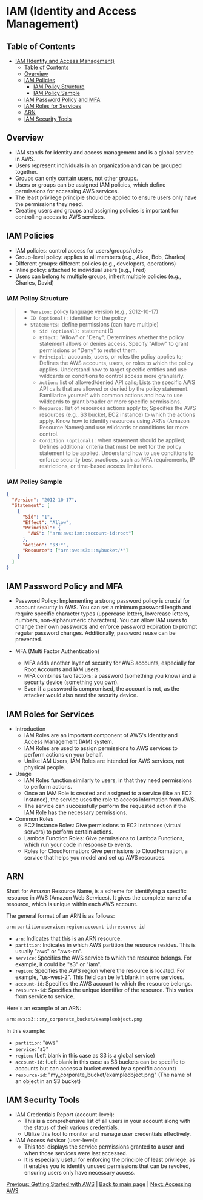 # IAM (Identity and Access Management)

## Table of Contents

- [IAM (Identity and Access Management)](#iam-identity-and-access-management)
  - [Table of Contents](#table-of-contents)
  - [Overview](#overview)
  - [IAM Policies](#iam-policies)
    - [IAM Policy Structure](#iam-policy-structure)
    - [IAM Policy Sample](#iam-policy-sample)
  - [IAM Password Policy and MFA](#iam-password-policy-and-mfa)
  - [IAM Roles for Services](#iam-roles-for-services)
  - [ARN](#arn)
  - [IAM Security Tools](#iam-security-tools)

## Overview

- IAM stands for identity and access management and is a global service in AWS.
- Users represent individuals in an organization and can be grouped together.
- Groups can only contain users, not other groups.
- Users or groups can be assigned IAM policies, which define permissions for accessing AWS services.
- The least privilege principle should be applied to ensure users only have the permissions they need.
- Creating users and groups and assigning policies is important for controlling access to AWS services.

## IAM Policies

- IAM policies: control access for users/groups/roles
- Group-level policy: applies to all members (e.g., Alice, Bob, Charles)
- Different groups: different policies (e.g., developers, operations)
- Inline policy: attached to individual users (e.g., Fred)
- Users can belong to multiple groups, inherit multiple policies (e.g., Charles, David)

### IAM Policy Structure

> - `Version:` policy language version (e.g., 2012-10-17)
> - `ID (optional):` identifier for the policy
> - `Statements:` define permissions (can have multiple)
>   - `Sid (optional):` statement ID
>   - `Effect:` "Allow" or "Deny"; Determines whether the policy statement allows or denies access. Specify "Allow" to grant permissions or "Deny" to restrict them.
>   - `Principal:` accounts, users, or roles the policy applies to; Defines the AWS accounts, users, or roles to which the policy applies. Understand how to target specific entities and use wildcards or conditions to control access more granularly.
>   - `Action:` list of allowed/denied API calls; Lists the specific AWS API calls that are allowed or denied by the policy statement. Familiarize yourself with common actions and how to use wildcards to grant broader or more specific permissions.
>   - `Resource:` list of resources actions apply to; Specifies the AWS resources (e.g., S3 bucket, EC2 instance) to which the actions apply. Know how to identify resources using ARNs (Amazon Resource Names) and use wildcards or conditions for more control.
>   - `Condition (optional):` when statement should be applied; Defines additional criteria that must be met for the policy statement to be applied. Understand how to use conditions to enforce security best practices, such as MFA requirements, IP restrictions, or time-based access limitations.

### IAM Policy Sample

```json
{
  "Version": "2012-10-17",
  "Statement": [
    {
      "Sid": "1",
      "Effect": "Allow",
      "Principal": {
        "AWS": ["arn:aws:iam::account-id:root"]
      },
      "Action": "s3:*",
      "Resource": ["arn:aws:s3:::mybucket/*"]
    }
  ]
}
```

## IAM Password Policy and MFA

- Password Policy: Implementing a strong password policy is crucial for account security in AWS. You can set a minimum password length and require specific character types (uppercase letters, lowercase letters, numbers, non-alphanumeric characters). You can allow IAM users to change their own passwords and enforce password expiration to prompt regular password changes. Additionally, password reuse can be prevented.

- MFA (Multi Factor Authentication)
  - MFA adds another layer of security for AWS accounts, especially for Root Accounts and IAM users.
  - MFA combines two factors: a password (something you know) and a security device (something you own).
  - Even if a password is compromised, the account is not, as the attacker would also need the security device.

## IAM Roles for Services

- Introduction
  - IAM Roles are an important component of AWS's Identity and Access Management (IAM) system.
  - IAM Roles are used to assign permissions to AWS services to perform actions on your behalf.
  - Unlike IAM Users, IAM Roles are intended for AWS services, not physical people.
- Usage
  - IAM Roles function similarly to users, in that they need permissions to perform actions.
  - Once an IAM Role is created and assigned to a service (like an EC2 Instance), the service uses the role to access information from AWS.
  - The service can successfully perform the requested action if the IAM Role has the necessary permissions.
- Common Roles
  - EC2 Instance Roles: Give permissions to EC2 Instances (virtual servers) to perform certain actions.
  - Lambda Function Roles: Give permissions to Lambda Functions, which run your code in response to events.
  - Roles for CloudFormation: Give permissions to CloudFormation, a service that helps you model and set up AWS resources.

## ARN

Short for Amazon Resource Name, is a scheme for identifying a specific resource in AWS (Amazon Web Services). It gives the complete name of a resource, which is unique within each AWS account.

The general format of an ARN is as follows:

```bash
arn:partition:service:region:account-id:resource-id
```

- `arn`: Indicates that this is an ARN resource.
- `partition`: Indicates in which AWS partition the resource resides. This is usually "aws" or "aws-cn".
- `service`: Specifies the AWS service to which the resource belongs. For example, it could be "s3" or "iam".
- `region`: Specifies the AWS region where the resource is located. For example, "us-west-2". This field can be left blank in some services.
- `account-id`: Specifies the AWS account to which the resource belongs.
- `resource-id`: Specifies the unique identifier of the resource. This varies from service to service.

Here's an example of an ARN:

```bash
arn:aws:s3:::my_corporate_bucket/exampleobject.png
```

In this example:

- `partition`: "aws"
- `service`: "s3"
- `region`: (Left blank in this case as S3 is a global service)
- `account-id`: (Left blank in this case as S3 buckets can be specific to accounts but can access a bucket owned by a specific account)
- `resource-id`: "my_corporate_bucket/exampleobject.png" (The name of an object in an S3 bucket)

## IAM Security Tools

- IAM Credentials Report (account-level):
  - This is a comprehensive list of all users in your account along with the status of their various credentials.
  - Utilize this tool to monitor and manage user credentials effectively.
- IAM Access Advisor (user-level):
  - This tool displays the service permissions granted to a user and when those services were last accessed.
  - It is especially useful for enforcing the principle of least privilege, as it enables you to identify unused permissions that can be revoked, ensuring users only have necessary access.

[Previous: Getting Started with AWS](./getting-started-with-aws.md) | [Back to main page](../README.md) | [Next: Accessing AWS](./accessing-aws.md)
